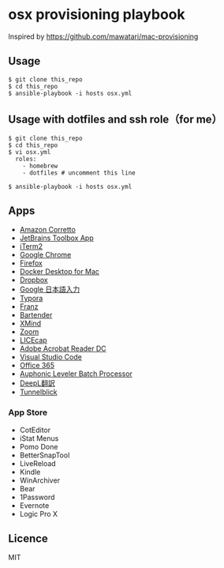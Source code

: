 # osx provisioning playbook
 
Inspired by https://github.com/mawatari/mac-provisioning
 
## Usage
 
```
$ git clone this_repo
$ cd this_repo
$ ansible-playbook -i hosts osx.yml
```
 
## Usage with dotfiles and ssh role（for me）

```
$ git clone this_repo
$ cd this_repo
$ vi osx.yml
  roles:
    - homebrew
    - dotfiles # uncomment this line

$ ansible-playbook -i hosts osx.yml
```

## Apps

* [Amazon Corretto](https://docs.aws.amazon.com/corretto/latest/corretto-17-ug/downloads-list.html)
* [JetBrains Toolbox App](https://www.jetbrains.com/toolbox-app/)
* [iTerm2](https://iterm2.com/)
* [Google Chrome](https://www.google.co.jp/chrome/)
* [Firefox](https://www.mozilla.org/ja/firefox/new/)
* [Docker Desktop for Mac](https://www.docker.com/products/docker-desktop)
* [Dropbox](https://www.dropbox.com/basic)
* [Google 日本語入力](https://www.google.co.jp/ime/)
* [Typora](https://typora.io/)
* [Franz](https://meetfranz.com/)
* [Bartender](https://www.macbartender.com/)
* [XMind](https://jp.xmind.net/)
* [Zoom](https://zoom.us/)
* [LICEcap](https://www.cockos.com/licecap/)
* [Adobe Acrobat Reader DC](https://acrobat.adobe.com/jp/ja/acrobat/pdf-reader.html)
* [Visual Studio Code](https://code.visualstudio.com/)
* [Office 365](https://www.office.com/)
* [Auphonic Leveler Batch Processor](https://auphonic.com/leveler)
* [DeepL翻訳](https://www.deepl.com/translator)
* [Tunnelblick](https://tunnelblick.net/)

### App Store

* CotEditor
* iStat Menus
* Pomo Done
* BetterSnapTool
* LiveReload
* Kindle
* WinArchiver
* Bear
* 1Password
* Evernote
* Logic Pro X

## Licence

MIT
